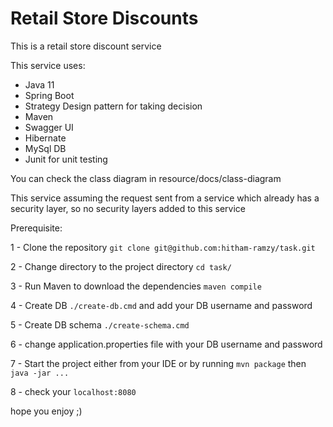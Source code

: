 # Retail Store Discounts
This is a retail store discount service


This service uses: 
 - Java 11
 - Spring Boot
 - Strategy Design pattern for taking decision 
 - Maven
 - Swagger UI
 - Hibernate
 - MySql DB
 - Junit for unit testing
 
 
 You can check the class diagram in resource/docs/class-diagram
 
 This service assuming the request sent from a service which already has a security layer, so no security layers added to this service
 
 
 Prerequisite:
 
 1 - Clone the repository `git clone git@github.com:hitham-ramzy/task.git` 
 
 2 - Change directory to the project directory `cd task/`
 
 3 - Run Maven to download the dependencies `maven compile`
 
 4 - Create DB `./create-db.cmd` and add your DB username and password
 
 5 - Create DB schema `./create-schema.cmd`
 
 6 - change application.properties file with your DB username and password
 
 7 - Start the project either from your IDE or by running `mvn package` then `java -jar ...`
 
 8 - check your `localhost:8080`
 
 hope you enjoy ;)
